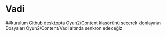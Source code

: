 # Vadi

##kurulum
Github desktopta Oyun2/Content klasörünü seçerek klonlayın\n
Dosyaları Oyun2/Content/Vadi altında senkron edeceğiz